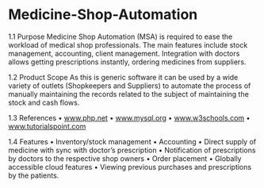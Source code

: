 # Medicine-Shop-Automation


1.1	Purpose 
Medicine Shop Automation (MSA) is required to ease the workload of medical shop professionals.
The main features include stock management, accounting, client management. 
Integration with doctors allows getting prescriptions instantly, ordering medicines from suppliers. 



1.2 Product Scope
As this is generic software it can be used by a wide variety of outlets (Shopkeepers and Suppliers) to automate the process of
manually maintaining the records related to the subject of maintaining the stock and cash flows.




1.3 References
•	www.php.net
•	www.mysql.org
•	www.w3schools.com
•	www.tutorialspoint.com



1.4 Features
•	Inventory/stock management
•	Accounting
•	Direct supply of medicine with sync with doctor’s prescription 
•	Notification of prescriptions by doctors to the respective shop owners 
•	Order placement 
•	Globally accessible cloud features
•	Viewing previous purchases and prescriptions by the patients.


